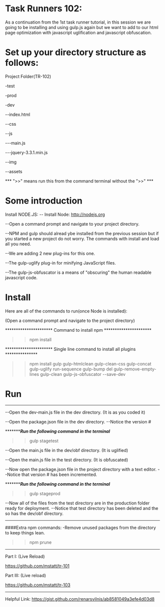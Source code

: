 # Task Runners 102:

As a continuation from the 1st task runner tutorial, in this session we are going to be installing and using gulp.js again but we want to add to our html page optimization with javascript uglification and javascript obfuscation.

# Set up your directory structure as follows:
Project Folder(TR-102)

-test

-prod

-dev

--index.html

--css

--js

---main.js

---jquery-3.3.1.min.js

--img

--assets

*** ">>" means run this from the command terminal without the ">>" ***

# Some introduction
Install NODE.JS:
-- Install Node:
http://nodejs.org

--Open a command prompt and navigate to your project directory.

--NPM and gulp should alread ybe installed from the previous session but if you started a new project do not worry. The commands with install and load all you need.

--We are adding 2 new plug-ins for this one.

--The gulp-uglify plug-in for minifying JavaScript files.

--The gulp-js-obfuscator is a means of "obscuring" the human readable javascript code.

# Install
Here are all of the commands to run(once Node is installed):

(Open a command prompt and navigate to the project directory)

********************** Command to install npm **********************
>>npm install

********************** Single line command to install all plugins ***************
>>npm install gulp gulp-htmlclean gulp-clean-css gulp-concat gulp-uglify run-sequence gulp-bump del gulp-remove-empty-lines gulp-clean gulp-js-obfuscator --save-dev


# Run
************************************************

--Open the dev-main.js file in the dev directory. (It is as you coded it)

--Open the package.json file in the dev directory.
--Notice the version #


**********************Run the following command in the terminal***************
>>gulp stagetest


--Open the main.js file in the dev/obf directory. (It is uglified)

--Open the main.js file in the test directory. (It is obfuscated)

--Now open the package.json file in the project directory with a text editor.
--Notice that version # has been incremented.

**********************Run the following command in the terminal***************
>>gulp stageprod

--Now all of the files from the test directory are in the production folder ready for deployment.
--Notice that test directory has been deleted and the so has the dev/obf directory.

************************************************
####Extra npm commands:
-Remove unused packages from the directory to keep things lean.

>>npm prune

************************************************
Part I: (Live Reload)

https://github.com/mstatt/tr-101

Part III: (Live reload)

https://github.com/mstatt/tr-103

************************************************
Helpful Link:
https://gist.github.com/renarsvilnis/ab8581049a3efe4d03d8
